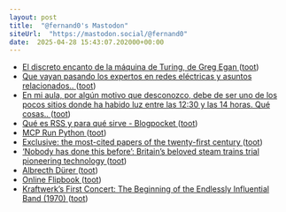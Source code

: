```yaml
---
layout: post
title:  "@fernand0's Mastodon"
siteUrl:  "https://mastodon.social/@fernand0"
date:  2025-04-28 15:43:07.202000+00:00
---
```

*  [El discreto encanto de la máquina de Turing, de Greg Egan ](https://cuentosparaalgernon.wordpress.com/2025/04/15/el-discreto-encanto-de-la-maquina-de-turing-de-greg-egan) ([toot](https://mastodon.social/@fernand0/114416352441069878))
*  [Que vayan pasando los expertos en redes eléctricas y asuntos relacionados.. ](https://mastodon.social/@fernand0/114416285593426936) ([toot](https://mastodon.social/@fernand0/114416285593426936))
*  [En mi aula, por algún motivo que desconozco, debe de ser uno de los pocos sitios donde ha habido luz entre las 12:30 y las 14 horas. Qué cosas.. ](https://mastodon.social/@fernand0/114416275980769532) ([toot](https://mastodon.social/@fernand0/114416275980769532))
*  [Qué es RSS y para qué sirve - Blogpocket ](http://lanzatu.blog/2014/08/02/que-es-rss-y-para-que-sirve) ([toot](https://mastodon.social/@fernand0/114416092285378064))
*  [MCP Run Python ](https://simonwillison.net/2025/Apr/18/mcp-run-python) ([toot](https://mastodon.social/@fernand0/114415914813233074))
*  [Exclusive: the most-cited papers of the twenty-first century ](https://www.nature.com/articles/d41586-025-01125-) ([toot](https://mastodon.social/@fernand0/114415502561129585))
*  [‘Nobody has done this before’: Britain’s beloved steam trains trial pioneering technology ](https://www.theguardian.com/uk-news/2025/apr/19/nobody-has-done-this-before-britains-beloved-steam-trains-trial-pioneering-technolog) ([toot](https://mastodon.social/@fernand0/114415387061442919))
*  [Albrecth Dürer ](https://www.flickr.com/photos/fernand0/54463773329) ([toot](https://mastodon.social/@fernand0/114415288113253337))
*  [Online Flipbook ](https://heyzine.com/flip-book/00cff68af6.htm) ([toot](https://mastodon.social/@fernand0/114415109899780994))
*  [Kraftwerk’s First Concert: The Beginning of the Endlessly Influential Band (1970) ](https://www.openculture.com/2016/01/kraftwerks-first-concert-now-online.html#utm_source=pocket_share) ([toot](https://mastodon.social/@fernand0/114414810676908645))
